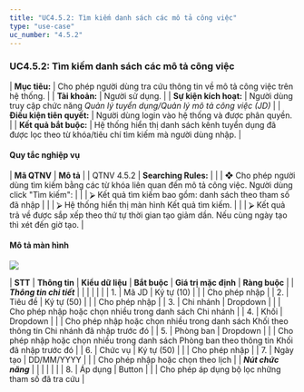 ```yaml
---
title: "UC4.5.2: Tìm kiếm danh sách các mô tả công việc"
type: "use-case"
uc_number: "4.5.2"
---
```


### UC4.5.2: Tìm kiếm danh sách các mô tả công việc

| **Mục tiêu:** | Cho phép người dùng tra cứu thông tin về mô tả công việc trên hệ thống. |
| **Tài khoản:** | Người sử dụng. |
| **Sự kiện kích hoạt:** | Người dùng truy cập chức năng *Quản lý tuyển dụng/Quản lý mô tả công việc (JD)* |
| **Điều kiện tiên quyết:** | Người dùng login vào hệ thống và được phân quyền. |
| **Kết quả bắt buộc:** | Hệ thống hiển thị danh sách kênh tuyển dụng đã được lọc theo từ khóa/tiêu chí tìm kiếm mà người dùng nhập. |

#### Quy tắc nghiệp vụ

| **Mã QTNV** | **Mô tả** |
| QTNV 4.5.2 | **Searching Rules:** |
|  | ❖ Cho phép người dùng tìm kiếm bằng các từ khóa liên quan đến mô tả công việc. Người dùng click "Tìm kiếm": |
|  | ⮚ Kết quả tìm kiếm bao gồm: danh sách theo tham số đã nhập |
|  | ⮚ Hệ thống hiển thị màn hình Kết quả tìm kiếm. |
|  | ⮚ Kết quả trả về được sắp xếp theo thứ tự thời gian tạo giảm dần. Nếu cùng ngày tạo thì xét đến giờ tạo. |

####  Mô tả màn hình

![](media/image35.png)

| **STT** | **Thông tin** | **Kiểu dữ liệu** | **Bắt buộc** | **Giá trị mặc định** | **Ràng buộc** |
| ***Thông tin chi tiết*** |  |  |  |  |  |
| 1\. | Mã JD | Ký tự (10) |  |  | Cho phép nhập |
| 2\. | Tiêu đề | Ký tự (50) |  |  | Cho phép nhập |
| 3\. | Chi nhánh | Dropdown |  |  | Cho phép nhập hoặc chọn nhiều trong danh sách Chi nhánh |
| 4\. | Khối | Dropdown |  |  | Cho phép nhập hoặc chọn nhiều trong danh sách Khối theo thông tin Chi nhánh đã nhập trước đó |
| 5\. | Phòng ban | Dropdown |  |  | Cho phép nhập hoặc chọn nhiều trong danh sách Phòng ban theo thông tin Khối đã nhập trước đó |
| 6\. | Chức vụ | Ký tự (50) |  |  | Cho phép nhập |
| 7\. | Ngày tạo | DD/MM/YYYY |  |  | Cho phép nhập hoặc chọn theo lịch |
| ***Nút chức năng*** |  |  |  |  |  |
| 8\. | Áp dụng | Button |  |  | Cho phép áp dụng bộ lọc những tham số đã tra cứu |
